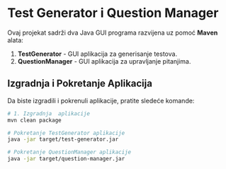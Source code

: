 # Test Generator i Question Manager

Ovaj projekat sadrži dva Java GUI programa razvijena uz pomoć **Maven** alata:

1. **TestGenerator** - GUI aplikacija za generisanje testova.
2. **QuestionManager** - GUI aplikacija za upravljanje pitanjima.

## Izgradnja i Pokretanje Aplikacija

Da biste izgradili i pokrenuli aplikacije, pratite sledeće komande:

```bash
# 1. Izgradnja  aplikacije
mvn clean package

# Pokretanje TestGenerator aplikacije
java -jar target/test-generator.jar

# Pokretanje QuestionManager aplikacije
java -jar target/question-manager.jar

